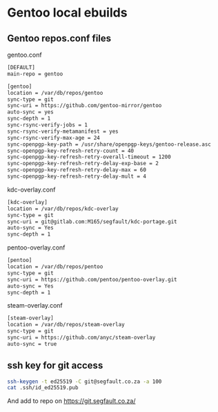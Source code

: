 # Gentoo local ebuilds

## Gentoo repos.conf files 

gentoo.conf
```bash
[DEFAULT]
main-repo = gentoo

[gentoo]
location = /var/db/repos/gentoo
sync-type = git
sync-uri = https://github.com/gentoo-mirror/gentoo
auto-sync = yes
sync-depth = 1
sync-rsync-verify-jobs = 1
sync-rsync-verify-metamanifest = yes
sync-rsync-verify-max-age = 24
sync-openpgp-key-path = /usr/share/openpgp-keys/gentoo-release.asc
sync-openpgp-key-refresh-retry-count = 40
sync-openpgp-key-refresh-retry-overall-timeout = 1200
sync-openpgp-key-refresh-retry-delay-exp-base = 2
sync-openpgp-key-refresh-retry-delay-max = 60
sync-openpgp-key-refresh-retry-delay-mult = 4
```

kdc-overlay.conf
```bash
[kdc-overlay]
location = /var/db/repos/kdc-overlay
sync-type = git
sync-uri = git@gitlab.com:M165/segfault/kdc-portage.git
auto-sync = Yes
sync-depth = 1
```

pentoo-overlay.conf
```bash
[pentoo]
location = /var/db/repos/pentoo
sync-type = git
sync-uri = https://github.com/pentoo/pentoo-overlay.git
auto-sync = Yes
sync-depth = 1
```

steam-overlay.conf
```bash
[steam-overlay]
location = /var/db/repos/steam-overlay
sync-type = git
sync-uri = https://github.com/anyc/steam-overlay
auto-sync = true
```

## ssh key for git access

```bash
ssh-keygen -t ed25519 -C git@segfault.co.za -a 100
cat .ssh/id_ed25519.pub 
```
And add to repo on https://git.segfault.co.za/
